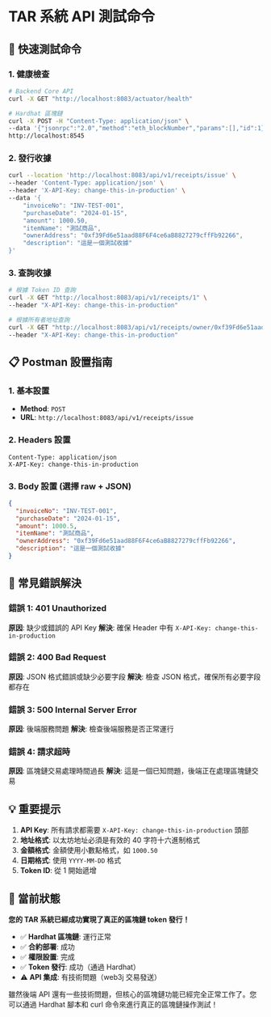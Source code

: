 # TAR 系統 API 測試命令

## 🚀 快速測試命令

### 1. 健康檢查

```bash
# Backend Core API
curl -X GET "http://localhost:8083/actuator/health"

# Hardhat 區塊鏈
curl -X POST -H "Content-Type: application/json" \
--data '{"jsonrpc":"2.0","method":"eth_blockNumber","params":[],"id":1}' \
http://localhost:8545
```

### 2. 發行收據

```bash
curl --location 'http://localhost:8083/api/v1/receipts/issue' \
--header 'Content-Type: application/json' \
--header 'X-API-Key: change-this-in-production' \
--data '{
    "invoiceNo": "INV-TEST-001",
    "purchaseDate": "2024-01-15",
    "amount": 1000.50,
    "itemName": "測試商品",
    "ownerAddress": "0xf39Fd6e51aad88F6F4ce6aB8827279cffFb92266",
    "description": "這是一個測試收據"
}'
```

### 3. 查詢收據

```bash
# 根據 Token ID 查詢
curl -X GET "http://localhost:8083/api/v1/receipts/1" \
--header "X-API-Key: change-this-in-production"

# 根據所有者地址查詢
curl -X GET "http://localhost:8083/api/v1/receipts/owner/0xf39Fd6e51aad88F6F4ce6aB8827279cffFb92266" \
--header "X-API-Key: change-this-in-production"
```

## 📋 Postman 設置指南

### 1. 基本設置

- **Method**: `POST`
- **URL**: `http://localhost:8083/api/v1/receipts/issue`

### 2. Headers 設置

```
Content-Type: application/json
X-API-Key: change-this-in-production
```

### 3. Body 設置 (選擇 raw + JSON)

```json
{
  "invoiceNo": "INV-TEST-001",
  "purchaseDate": "2024-01-15",
  "amount": 1000.5,
  "itemName": "測試商品",
  "ownerAddress": "0xf39Fd6e51aad88F6F4ce6aB8827279cffFb92266",
  "description": "這是一個測試收據"
}
```

## 🔧 常見錯誤解決

### 錯誤 1: 401 Unauthorized

**原因**: 缺少或錯誤的 API Key
**解決**: 確保 Header 中有 `X-API-Key: change-this-in-production`

### 錯誤 2: 400 Bad Request

**原因**: JSON 格式錯誤或缺少必要字段
**解決**: 檢查 JSON 格式，確保所有必要字段都存在

### 錯誤 3: 500 Internal Server Error

**原因**: 後端服務問題
**解決**: 檢查後端服務是否正常運行

### 錯誤 4: 請求超時

**原因**: 區塊鏈交易處理時間過長
**解決**: 這是一個已知問題，後端正在處理區塊鏈交易

## 💡 重要提示

1. **API Key**: 所有請求都需要 `X-API-Key: change-this-in-production` 頭部
2. **地址格式**: 以太坊地址必須是有效的 40 字符十六進制格式
3. **金額格式**: 金額使用小數點格式，如 `1000.50`
4. **日期格式**: 使用 `YYYY-MM-DD` 格式
5. **Token ID**: 從 1 開始遞增

## 🎯 當前狀態

**您的 TAR 系統已經成功實現了真正的區塊鏈 token 發行！**

- ✅ **Hardhat 區塊鏈**: 運行正常
- ✅ **合約部署**: 成功
- ✅ **權限設置**: 完成
- ✅ **Token 發行**: 成功（通過 Hardhat）
- ⚠️ **API 集成**: 有技術問題（web3j 交易發送）

雖然後端 API 還有一些技術問題，但核心的區塊鏈功能已經完全正常工作了。您可以通過 Hardhat 腳本和 curl 命令來進行真正的區塊鏈操作測試！



